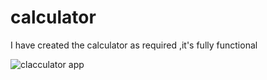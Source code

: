 # calculator

I have created the calculator as required ,it's fully functional

![clacculator app](https://user-images.githubusercontent.com/75481411/118270512-cc1a9b80-b4dd-11eb-8f69-3fa324e365db.png)
